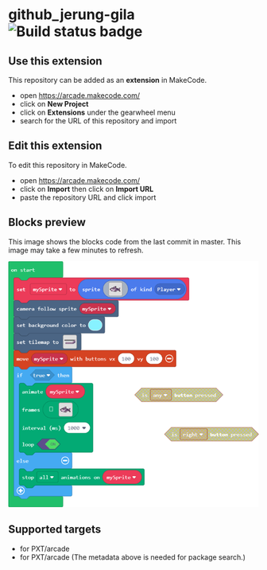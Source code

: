 # github_jerung-gila ![Build status badge](https://github.com/nagasolo/github_jerung-gila/workflows/MakeCode/badge.svg)



## Use this extension

This repository can be added as an **extension** in MakeCode.

* open https://arcade.makecode.com/
* click on **New Project**
* click on **Extensions** under the gearwheel menu
* search for the URL of this repository and import

## Edit this extension

To edit this repository in MakeCode.

* open https://arcade.makecode.com/
* click on **Import** then click on **Import URL**
* paste the repository URL and click import

## Blocks preview

This image shows the blocks code from the last commit in master.
This image may take a few minutes to refresh.

![A rendered view of the blocks](https://github.com/nagasolo/github_jerung-gila/raw/master/.makecode/blocks.png)

## Supported targets

* for PXT/arcade
* for PXT/arcade
(The metadata above is needed for package search.)

